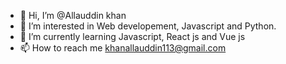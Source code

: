 - 👋 Hi, I’m @Allauddin khan
- 👀 I’m interested in Web developement, Javascript and Python.
- 🌱 I’m currently learning Javascript, React js and Vue js
- 📫 How to reach me khanallauddin113@gmail.com  
<!---
allauddin123982/allauddin123982 is a ✨ special ✨ repository because its `README.md` (this file) appears on your GitHub profile.
You can click the Preview link to take a look at your changes.
--->
